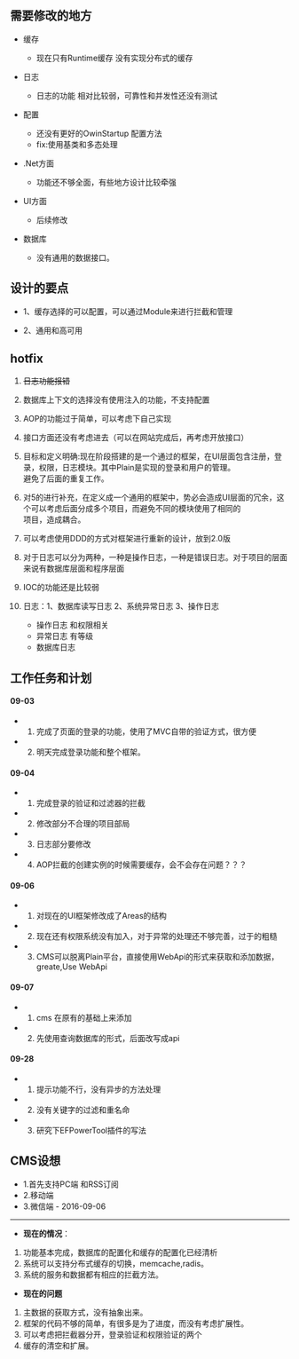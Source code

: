 ## 需要修改的地方 
- 缓存  

   - 现在只有Runtime缓存 没有实现分布式的缓存  

- 日志  

  - 日志的功能 相对比较弱，可靠性和并发性还没有测试   

- 配置  

   - 还没有更好的OwinStartup 配置方法
   - fix:使用基类和多态处理

- .Net方面   

   - 功能还不够全面，有些地方设计比较牵强 

- UI方面  

   - 后续修改  

- 数据库    
  - 没有通用的数据接口。

## 设计的要点

- 1、缓存选择的可以配置，可以通过Module来进行拦截和管理  

- 2、通用和高可用


## hotfix 

1. ~~日志功能报错~~  

2.  数据库上下文的选择没有使用注入的功能，不支持配置   

3.  AOP的功能过于简单，可以考虑下自己实现  

4.  接口方面还没有考虑进去（可以在网站完成后，再考虑开放接口） 

5.  目标和定义明确:现在阶段搭建的是一个通过的框架，在UI层面包含注册，登录，权限，日志模块。其中Plain是实现的登录和用户的管理。   
避免了后面的重复工作。  
  
6. 对5的进行补充，在定义成一个通用的框架中，势必会造成UI层面的冗余，这个可以考虑后面分成多个项目，而避免不同的模块使用了相同的  
项目，造成耦合。   
  
7. 可以考虑使用DDD的方式对框架进行重新的设计，放到2.0版   

8. 对于日志可以分为两种，一种是操作日志，一种是错误日志。对于项目的层面来说有数据库层面和程序层面   

9. IOC的功能还是比较弱   

10. 日志：1、数据库读写日志 2、系统异常日志  3、操作日志    
    - 操作日志  和权限相关  
    - 异常日志  有等级 
    - 数据库日志 
    


## 工作任务和计划
#### 09-03  

  - 1. 完成了页面的登录的功能，使用了MVC自带的验证方式，很方便  
  - 2. 明天完成登录功能和整个框架。   

#### 09-04  
  - 1. 完成登录的验证和过滤器的拦截   
  - 2. 修改部分不合理的项目部局   
  - 3. 日志部分要修改  
  - 4. AOP拦截的创建实例的时候需要缓存，会不会存在问题？？？   

#### 09-06  
  - 1. 对现在的UI框架修改成了Areas的结构   
  - 2. 现在还有权限系统没有加入，对于异常的处理还不够完善，过于的粗糙   
  - 3. CMS可以脱离Plain平台，直接使用WebApi的形式来获取和添加数据，greate,Use WebApi  

#### 09-07  
  -  1. cms 在原有的基础上来添加  
  -  2. 先使用查询数据库的形式，后面改写成api  
#### 09-28     
  - 1. 提示功能不行，没有异步的方法处理
  - 2. 没有关键字的过滤和重名命 
  - 3. 研究下EFPowerTool插件的写法
## CMS设想   
   - 1.首先支持PC端 和RSS订阅
   - 2.移动端  
   - 3.微信端 - 2016-09-06      




---------------------------------------------      
 - **现在的情况**：   
  1. 功能基本完成，数据库的配置化和缓存的配置化已经清析    
  2. 系统可以支持分布式缓存的切换，memcache,radis。   
  3. 系统的服务和数据都有相应的拦截方法。    

 - **现在的问题**
 1. 主数据的获取方式，没有抽象出来。   
 2. 框架的代码不够的简单，有很多是为了进度，而没有考虑扩展性。
 3. 可以考虑把拦截器分开，登录验证和权限验证的两个    
 4. 缓存的清空和扩展。


